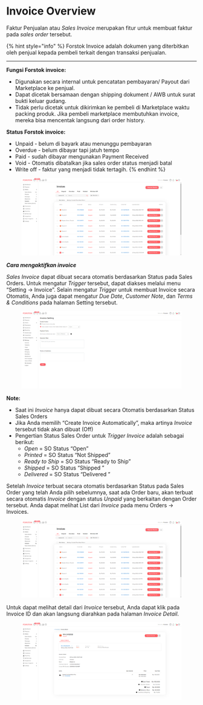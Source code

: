 # Invoice Overview

Faktur Penjualan atau _Sales Invoice_ merupakan fitur untuk membuat faktur pada _sales order_ tersebut.

{% hint style="info" %}
Forstok Invoice adalah dokumen yang diterbitkan oleh penjual kepada pembeli terkait dengan transaksi penjualan.&#x20;

****

**Fungsi Forstok invoice:**&#x20;

* Digunakan secara internal untuk pencatatan pembayaran/ Payout dari Marketplace ke penjual.
* Dapat dicetak bersamaan dengan shipping dokument / AWB untuk surat bukti keluar gudang.&#x20;
* Tidak perlu dicetak untuk dikirimkan ke pembeli di Marketplace waktu packing produk. Jika pembeli marketplace membutuhkan invoice, mereka bisa mencentak langsung dari order history.&#x20;



**Status Forstok invoice:**&#x20;

* Unpaid - belum di bayark atau menunggu pembayaran
* Overdue - belum dibayar tapi jatuh tempo
* Paid - sudah dibayar mengunakan Payment Received
* Void - Otomatis dibatalkan jika sales order status menjadi batal
* Write off - faktur yang menjadi tidak tertagih. &#x20;
{% endhint %}



<figure><img src="../../.gitbook/assets/poo (1).png" alt=""><figcaption></figcaption></figure>

_**Cara mengaktifkan invoice**_

_Sales Invoice_ dapat dibuat secara otomatis berdasarkan Status pada Sales Orders. Untuk mengatur _Trigger_ tersebut, dapat diakses melalui menu “Setting -> Invoice”. Selain mengatur _Trigger_ untuk membuat Invoice secara Otomatis, Anda juga dapat mengatur _Due Date_, _Customer Note_, dan _Terms & Conditions_ pada halaman Setting tersebut.

<figure><img src="../../.gitbook/assets/nmn (2).png" alt=""><figcaption></figcaption></figure>

**Note:**

* Saat ini _Invoice_ hanya dapat dibuat secara Otomatis berdasarkan Status Sales Orders
* Jika Anda memilih “Create Invoice Automatically”, maka artinya _Invoice_ tersebut tidak akan dibuat (Off)
* Pengertian Status Sales Order untuk _Trigger Invoice_ adalah sebagai berikut:
  * _Open_ = SO Status “Open”
  * _Printed_ = SO Status “Not Shipped”
  * _Ready to Ship_ = SO Status “Ready to Ship”
  * _Shipped_ = SO Status “Shipped ”
  * _Delivered_ = SO Status “Delivered ”

Setelah _Invoice_ terbuat secara otomatis berdasarkan Status pada Sales Order yang telah Anda pilih sebelumnya, saat ada Order baru, akan terbuat secara otomatis _Invoice_ dengan status _Unpaid_ yang berkaitan dengan Order tersebut. Anda dapat melihat List dari _Invoice_ pada menu Orders -> Invoices.

<figure><img src="../../.gitbook/assets/vb (1).png" alt=""><figcaption></figcaption></figure>

Untuk dapat melihat detail dari _Invoice_ tersebut, Anda dapat klik pada Invoice ID dan akan langsung diarahkan pada halaman _Invoice Detail_.

<figure><img src="../../.gitbook/assets/jk (1).png" alt=""><figcaption></figcaption></figure>

